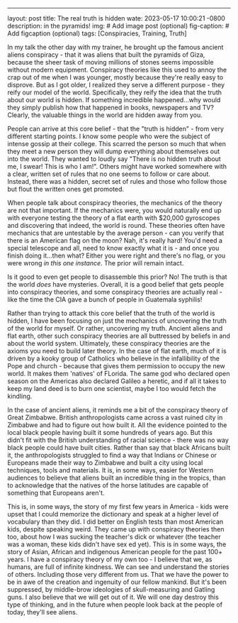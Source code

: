 ---
layout: post
title: The real truth is hidden
wate: 2023-05-17 10:00:21 -0800
description: in the pyramids!
img: # Add image post (optional)
fig-caption: # Add figcaption (optional)
tags: [Conspiracies, Training, Truth]

In my talk the other day with my trainer, he brought up the famous ancient aliens conspiracy - that it was aliens that built the pyramids of Giza, because the sheer task of moving millions of stones seems impossible without modern equipment. Conspiracy theories like this used to annoy the crap out of me when I was younger, mostly because they're really easy to disprove. But as I got older, I realized they serve a different purpose - they reify our model of the world. Specifically, they reify the idea that the truth about our world is hidden. If something incredible happened...why would they simply publish how that happened in books, newspapers and TV? Clearly, the valuable things in the world are hidden away from you.

People can arrive at this core belief - that the "truth is hidden" - from very different starting points. I know some people who were the subject of intense gossip at their college. This scarred the person so much that when they meet a new person they will dump everything about themselves out into the world. They wanted to loudly say "There is no hidden truth about me, I swear! This is who I am!". Others might have worked somewhere with a clear, written set of rules that no one seems to follow or care about. Instead, there was a hidden, secret set of rules and those who follow those but flout the written ones get promoted.

When people talk about conspiracy theories, the mechanics of the theory are not that important. If the mechanics were, you would naturally end up with everyone testing the theory of a flat earth with $20,000 gyroscopes and discovering that indeed, the world is round. These theories often have mechanics that are untestable by the average person - can you verify that there is an American flag on the moon? Nah, it's really hard! You'd need a special telescope and all, need to know exactly what it is - and once you finish doing it...then what? Either you were right and there's no flag, or you were wrong _in this one instance_. The prior will remain intact.

Is it good to even get people to disassemble this prior? No! The truth is that the world _does_ have mysteries. Overall, it is a good belief that gets people into conspiracy theories, and some conspiracy theories are actually real - like the time the CIA gave a bunch of people in Guatemala syphilis!

Rather than trying to attack this core belief that the truth of the world is hidden, I have been focusing on just the mechanics of uncovering the truth of the world for myself. Or rather, uncovering my truth. Ancient aliens and flat earth, other such conspiracy theories are all buttressed by beliefs in and about the world system. Ultimately, these conspiracy theories are the axioms you need to build later theory. In the case of flat earth, much of it is driven by a kooky group of Catholics who believe in the infallibility of the Pope and church - because that gives them permission to occupy the new world. It makes them 'natives' of FLorida. The same god who declared open season on the Americas also declared Galileo a heretic, and if all it takes to keep my land deed is to burn one scientist, maybe I too would fetch the kindling.

In the case of ancient aliens, it reminds me a bit of the conspiracy theory of Great Zimbabwe. British anthropologists came across a vast ruined city in Zimbabwe and had to figure out how built it. All the evidence pointed to the local black people having built it some hundreds of years ago. But this didn't fit with the British understanding of racial science - there was no way black people could have built cities. Rather than say that black Africans built it, the anthropologists struggled to find a way that Indians or Chinese or Europeans made their way to Zimbabwe and built a city using local techniques, tools and materials. It is, in some ways, easier for Western audiences to believe that aliens built an incredible thing in the tropics, than to acknowledge that the natives of the horse latitudes are capable of something that Europeans aren't.

This is, in some ways, the story of my first few years in America - kids were upset that I could memorize the dictionary and speak at a higher level of vocabulary than they did. I did better on English tests than most American kids, despite speaking weird. They came up with conspiracy theories then too, about how I was sucking the teacher's dick or whatever (the teacher was a woman, these kids didn't have sex ed yet). This is in some ways, the story of Asian, African and indigenous American people for the past 100+ years. I have a conspiracy theory of my own too - I believe that we, as humans, are full of infinite kindness. We can see and understand the stories of others. Including those very different from us. That we have the power to be in awe of the creation and ingenuity of our fellow mankind. But it's been suppressed, by middle-brow ideologies of skull-measuring and Gatling guns. I also believe that we will get out of it. We will one day destroy this type of thinking, and in the future when people look back at the people of today, they'll see aliens.
